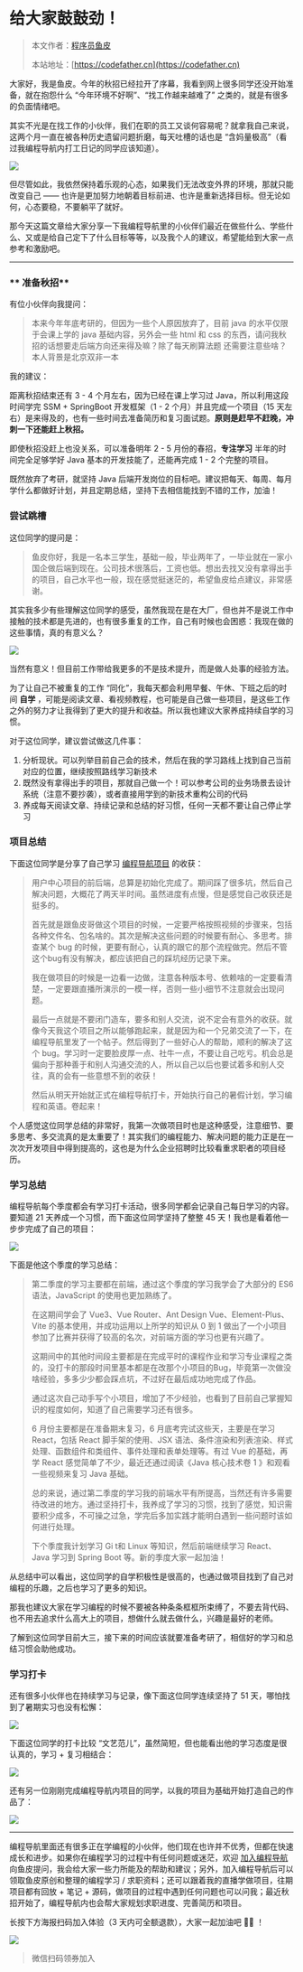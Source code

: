 # 给大家鼓鼓劲！

> 本文作者：[程序员鱼皮](https://yuyuanweb.feishu.cn/wiki/Abldw5WkjidySxkKxU2cQdAtnah)
>
> 本站地址：[https://codefather.cn](https://codefather.cn)

大家好，我是鱼皮。今年的秋招已经拉开了序幕，我看到网上很多同学还没开始准备，就在抱怨什么 “今年环境不好啊”、“找工作越来越难了” 之类的，就是有很多的负面情绪吧。

其实不光是在找工作的小伙伴，我们在职的员工又谈何容易呢？就拿我自己来说，这两个月一直在被各种历史遗留问题折磨，每天吐槽的话也是 “含妈量极高”（看过我编程导航内打工日记的同学应该知道）。

![](https://pic.yupi.icu/5563/202311070831484.png)

但尽管如此，我依然保持着乐观的心态，如果我们无法改变外界的环境，那就只能改变自己 —— 也许是更加努力地朝着目标前进、也许是重新选择目标。但无论如何，心态要稳，不要躺平了就好。

那今天这篇文章给大家分享一下我编程导航里的小伙伴们最近在做些什么、学些什么、又或是给自己定下了什么目标等等，以及我个人的建议，希望能给到大家一点参考和激励吧。



------

###  ** 准备秋招**

有位小伙伴向我提问：

> 本来今年年底考研的，但因为一些个人原因放弃了，目前 java 的水平仅限于会课上学的 java 基础内容，另外会一些 html 和 css 的东西，请问我秋招的话想要走后端方向还来得及嘛？除了每天刷算法题 还需要注意些啥？本人背景是北京双非一本

我的建议：

距离秋招结束还有 3 - 4 个月左右，因为已经在课上学习过 Java，所以利用这段时间学完 SSM + SpringBoot 开发框架（1 - 2 个月）并且完成一个项目（15 天左右）是来得及的，也有一些时间去准备简历和复习面试题。**原则是赶早不赶晚，冲刺一下还能赶上秋招。**

即使秋招没赶上也没关系，可以准备明年 2 - 5 月份的春招，**专注学习** 半年的时间完全足够学好 Java 基本的开发技能了，还能再完成 1 - 2 个完整的项目。

既然放弃了考研，就坚持 Java 后端开发岗位的目标吧。建议把每天、每周、每月学什么都做好计划，并且定期总结，坚持下去相信能找到不错的工作，加油！

### **尝试跳槽**

这位同学的提问是：

> 鱼皮你好，我是一名本三学生，基础一般，毕业两年了，一毕业就在一家小国企做后端到现在。公司技术很落后，工资也低。想出去找又没有拿得出手的项目，自己水平也一般，现在感觉挺迷茫的，希望鱼皮给点建议，非常感谢。

其实我多少有些理解这位同学的感受，虽然我现在是在大厂，但也并不是说工作中接触的技术都是先进的，也有很多重复的工作，自己有时候也会困惑：我现在做的这些事情，真的有意义么？

![](https://pic.yupi.icu/5563/202311070831318.png)

当然有意义！但目前工作带给我更多的不是技术提升，而是做人处事的经验方法。

为了让自己不被重复的工作 “同化”，我每天都会利用早餐、午休、下班之后的时间 **自学** ，可能是阅读文章、看视频教程，也可能是自己做一些项目，是这些工作之外的努力才让我得到了更大的提升和收益。所以我也建议大家养成持续自学的习惯。

对于这位同学，建议尝试做这几件事：

1. 分析现状。可以列举目前自己会的技术，然后在我的学习路线上找到自己当前对应的位置，继续按照路线学习新技术
2. 既然没有拿得出手的项目，那就自己做一个！可以参考公司的业务场景去设计系统（注意不要抄袭），或者直接用学到的新技术重构公司的代码
3. 养成每天阅读文章、持续记录和总结的好习惯，任何一天都不要让自己停止学习

### **项目总结**

下面这位同学是分享了自己学习 [编程导航项目](https://mp.weixin.qq.com/s?__biz=MzI1NDczNTAwMA==&mid=2247508517&idx=1&sn=66803910cf2e7d88e6cab30df9271d5d&scene=21#wechat_redirect) 的收获：

> 用户中心项目的前后端，总算是初始化完成了。期间踩了很多坑，然后自己解决问题，大概花了两天半时间。虽然进度有点慢，但是感觉自己收获还是挺多的。
>
> 
>
> 首先就是跟鱼皮哥做这个项目的时候，一定要严格按照视频的步骤来，包括各种文件名、包名啥的。其次是解决这些问题的时候要有耐心、多思考。排查某个 bug 的时候，更要有耐心，认真的跟它的那个流程做完。然后不管这个bug有没有解决，都应该把自己的踩坑经历记录下来。
>
> 
>
> 我在做项目的时候是一边看一边做，注意各种版本号、依赖啥的一定要看清楚，一定要跟直播所演示的一模一样，否则一些小细节不注意就会出现问题。
>
> 
>
> 最后一点就是不要闭门造车，要多和别人交流，说不定会有意外的收获。就像今天我这个项目之所以能够跑起来，就是因为和一个兄弟交流了一下，在编程导航里发了一个帖子。然后得到了一些好心人的帮助，顺利的解决了这个 bug。学习时一定要脸皮厚一点、社牛一点，不要让自己吃亏。机会总是偏向于那种善于和别人沟通交流的人，所以自己以后也要试着多和别人交往，真的会有一些意想不到的收获！
>
> 
>
> 然后从明天开始就正式在编程导航打卡，开始执行自己的暑假计划，学习编程和英语。卷起来！

个人感觉这位同学总结的非常好，我第一次做项目时也是这种感受，注意细节、要多思考、多交流真的是太重要了！其实我们的编程能力、解决问题的能力正是在一次次开发项目中得到提高的，这也是为什么企业招聘时比较看重求职者的项目经历。

### **学习总结**

编程导航每个季度都会有学习打卡活动，很多同学都会记录自己每日学习的内容。要知道 21 天养成一个习惯，而下面这位同学坚持了整整 45 天！我也是看着他一步步完成了自己的项目：

![](https://pic.yupi.icu/5563/202311070831173.png)

下面是他这个季度的学习总结：

> 第二季度的学习主要都在前端，通过这个季度的学习我学会了大部分的 ES6 语法，JavaScript 的使用也更加熟练了。
>
> 
>
> 在这期间学会了 Vue3、Vue Router、Ant Design Vue、Element-Plus、Vite 的基本使用，并成功运用以上所学的知识从 0 到 1 做出了一个小项目参加了比赛并获得了较高的名次，对前端方面的学习也更有兴趣了。
>
> 
>
> 这期间中的其他时间段主要都是在完成平时的课程作业和学习专业课程之类的，没打卡的那段时间里基本都是在改那个小项目的Bug，毕竟第一次做没啥经验，多多少少都会踩点坑，不过好在最后成功地完成了作品。
>
> 通过这次自己动手写个小项目，增加了不少经验，也看到了目前自己掌握知识的程度如何，知道了自己需要学习还有很多。
>
> 
>
> 6 月份主要都是在准备期末复习，6 月底考完试这些天，主要是在学习 React，包括 React 脚手架的使用、JSX 语法、条件渲染和列表渲染、样式处理、函数组件和类组件、事件处理和表单处理等。有过 Vue 的基础，再学 React 感觉简单了不少，最近还通过阅读《Java 核心技术卷 1 》和观看一些视频来复习 Java 基础。
>
> 
>
> 总的来说，通过第二季度的学习我的前端水平有所提高，当然还有许多需要待改进的地方。通过坚持打卡，我养成了学习的习惯，找到了感觉，知识需要积少成多，不可操之过急，学完后多加实践才能明白遇到一些问题时该如何进行处理。
>
> 
>
> 下个季度我计划学习 Gi t和 Linux 等知识，然后前端继续学习 React、Java 学习到 Spring Boot 等。新的季度大家一起加油！

从总结中可以看出，这位同学的自学积极性是很高的，也通过做项目找到了自己对编程的乐趣，之后也学习了更多的知识。

那我也建议大家在学习编程的时候不要被各种条条框框所束缚了，不要去背代码、也不用去追求什么高大上的项目，想做什么就去做什么，兴趣是最好的老师。

了解到这位同学目前大三，接下来的时间应该就要准备考研了，相信好的学习和总结习惯会助他成功。

### **学习打卡**

还有很多小伙伴也在持续学习与记录，像下面这位同学连续坚持了 51 天，哪怕找到了暑期实习也没有松懈：

![](https://pic.yupi.icu/5563/202311070831496.png)

下面这位同学的打卡比较 “文艺范儿”，虽然简短，但也能看出他的学习态度是很认真的，学习 + 复习相结合：

![](https://pic.yupi.icu/5563/202311070831489.png)

还有另一位刚刚完成编程导航内项目的同学，以我的项目为基础开始打造自己的作品了：

![](https://pic.yupi.icu/5563/202311070832926.png)

------

编程导航里面还有很多正在学编程的小伙伴，他们现在也许并不优秀，但都在快速成长和进步。如果你在编程学习的过程中有任何问题或迷茫，欢迎 [加入编程导航](https://yuyuanweb.feishu.cn/wiki/VC1qwmX9diCBK3kidyec74vFnde) 向鱼皮提问，我会给大家一些力所能及的帮助和建议；另外，加入编程导航后可以领取鱼皮原创和整理的编程学习 / 求职资料；还可以跟着我的直播学做项目，往期项目都有回放 + 笔记 + 源码，做项目的过程中遇到任何问题也可以问我；最近秋招开始了，编程导航内也会帮大家规划求职进度、完善简历和项目。

长按下方海报扫码加入体验（3 天内可全额退款），大家一起加油吧 💪🏻 ！

![](../../../image/join_us.png)

> 微信扫码领券加入